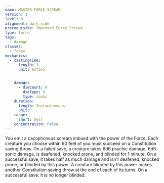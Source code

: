 ```yaml
---
name: MASTER FORCE SCREAM
version: 1
level: 8
alignment: dark side
prerequisite: Improved Force Scream
type: force
tags:
  - damage
classes:
  - force
mechanics:
  - castingTime:
      length: 1
      unit: action


    damage:
      - dieCount: 6
        dieType: 6
        type: sonic
    duration:
      length: Instantaneous
      unit: 
    range:
      short: Self
    concentration: False
---
```

You emit a cacophonous scream imbued with the
power of the Force. Each creature you choose within
60 feet of you must succeed on a Constitution saving
throw. On a failed save, a creature takes 6d6 psychic
damage, 6d6 sonic damage, is deafened, knocked
prone, and blinded for 1 minute. On a successful save,
it takes half as much damage and isn't deafened,
knocked prone, or blinded by this power.
A creature blinded by this power makes another
Constitution saving throw at the end of each of its
turns. On a successful save, it is no longer blinded.

    